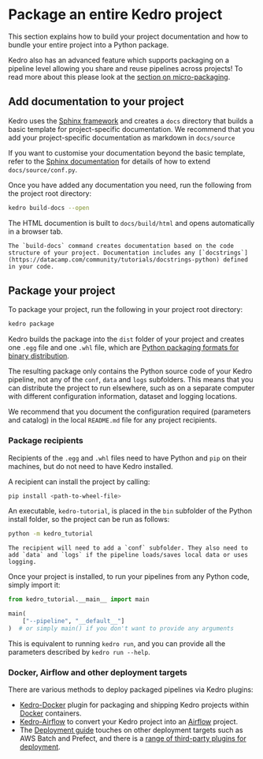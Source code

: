 # Package an entire Kedro project

This section explains how to build your project documentation and how to bundle your entire project into a Python package.

Kedro also has an advanced feature which supports packaging on a pipeline level allowing you share and reuse pipelines across projects! To read more about this please look at the [section on micro-packaging](../nodes_and_pipelines/micro_packaging.md).


## Add documentation to your project

Kedro uses the [Sphinx framework](https://www.sphinx-doc.org) and creates a `docs` directory that builds a basic template for project-specific documentation. We recommend that you add your project-specific documentation as markdown in `docs/source`

If you want to customise your documentation beyond the basic template, refer to the [Sphinx documentation](https://www.sphinx-doc.org/en/master/usage/configuration.html) for details of how to extend `docs/source/conf.py`.

Once you have added any documentation you need, run the following from the project root directory:

```bash
kedro build-docs --open
```

The HTML documention is built to `docs/build/html` and opens automatically in a browser tab.

```{note}
The `build-docs` command creates documentation based on the code structure of your project. Documentation includes any [`docstrings`](https://datacamp.com/community/tutorials/docstrings-python) defined in your code.
```


## Package your project

To package your project, run the following in your project root directory:

```bash
kedro package
```

Kedro builds the package into the `dist` folder of your project and creates one `.egg` file and one `.whl` file, which are [Python packaging formats for binary distribution](https://packaging.python.org/).

The resulting package only contains the Python source code of your Kedro pipeline, not any of the `conf`, `data` and `logs` subfolders. This means that you can distribute the project to run elsewhere, such as on a separate computer with different configuration information, dataset and logging locations.

We recommend that you document the configuration required (parameters and catalog) in the local `README.md` file for any project recipients.

### Package recipients

Recipients of the `.egg` and `.whl` files need to have Python and `pip` on their machines, but do not need to have Kedro installed.

A recipient can install the project by calling:

```bash
pip install <path-to-wheel-file>
```

An executable, `kedro-tutorial`, is placed in the `bin` subfolder of the Python install folder, so the project can be run as follows:

```bash
python -m kedro_tutorial
```

```{note}
The recipient will need to add a `conf` subfolder. They also need to add `data` and `logs` if the pipeline loads/saves local data or uses logging.
```

Once your project is installed, to run your pipelines from any Python code, simply import it:

```python
from kedro_tutorial.__main__ import main

main(
    ["--pipeline", "__default__"]
)  # or simply main() if you don't want to provide any arguments
```

This is equivalent to running `kedro run`, and you can provide all the parameters described by `kedro run --help`.

### Docker, Airflow and other deployment targets

There are various methods to deploy packaged pipelines via Kedro plugins:

* [Kedro-Docker](https://github.com/kedro-org/kedro-plugins/tree/main/kedro-docker) plugin for packaging and shipping Kedro projects within [Docker](https://www.docker.com/) containers.
* [Kedro-Airflow](https://github.com/kedro-org/kedro-plugins/tree/main/kedro-airflow) to convert your Kedro project into an [Airflow](https://airflow.apache.org/) project.
* The [Deployment guide](../deployment/deployment_guide) touches on other deployment targets such as AWS Batch and Prefect, and there is a [range of third-party plugins for deployment](extend_kedro/plugins.md#community-developed-plugins).

